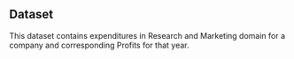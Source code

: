 ## Dataset

This dataset contains expenditures in Research and Marketing domain for a company and corresponding Profits for that year.